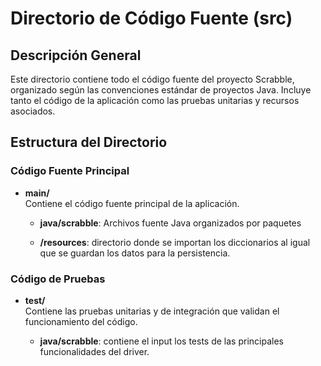 # Directorio de Código Fuente (src)

## Descripción General

Este directorio contiene todo el código fuente del proyecto Scrabble, organizado según las convenciones estándar de proyectos Java. Incluye tanto el código de la aplicación como las pruebas unitarias y recursos asociados.

## Estructura del Directorio

### Código Fuente Principal

- **main/**  
  Contiene el código fuente principal de la aplicación.
  
  - **java/scrabble**: Archivos fuente Java organizados por paquetes

  - **/resources**: directorio donde se importan los diccionarios al igual que se guardan los datos para la persistencia. 

### Código de Pruebas

- **test/**  
  Contiene las pruebas unitarias y de integración que validan el funcionamiento del código.
  
  - **java/scrabble**: contiene el  input los tests de las principales funcionalidades del driver.

